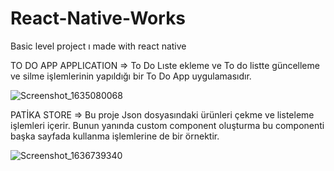 # React-Native-Works
Basic level project ı made with react native

TO DO APP APPLICATION
=> To Do Lıste ekleme ve To do listte güncelleme ve silme işlemlerinin yapıldığı bir To Do App uygulamasıdır.

![Screenshot_1635080068](https://user-images.githubusercontent.com/68326893/138595105-e7eaf6db-a19d-4446-9dbf-42291d3abf1b.png)

PATİKA STORE
=> Bu proje  Json dosyasındaki ürünleri çekme ve listeleme işlemleri içerir. Bunun yanında custom component oluşturma bu componenti başka sayfada kullanma işlemlerine de bir örnektir.

![Screenshot_1636739340](https://user-images.githubusercontent.com/68326893/141513053-2733e281-34d5-44c6-a106-7840bf1d073c.png)
